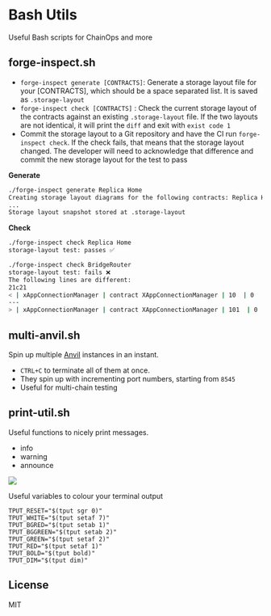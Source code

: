 # Bash Utils

Useful Bash scripts for ChainOps and more

## forge-inspect.sh

- `forge-inspect generate [CONTRACTS]`: Generate a storage layout file for your [CONTRACTS], which should be a space separated list. It is saved as `.storage-layout`
- `forge-inspect check [CONTRACTS]` : Check the current storage layout of the contracts against an existing `.storage-layout` file. If the two layouts are not identical, it will print the `diff` and exit with `exist code 1`
- Commit the storage layout to a Git repository and have the CI run `forge-inspect check`. If the check fails, that means that the storage layout changed. The developer will need to acknowledge that difference and commit the new storage layout for the test to pass

**Generate**

```bash
./forge-inspect generate Replica Home
Creating storage layout diagrams for the following contracts: Replica Home
...
Storage layout snapshot stored at .storage-layout
```

**Check**

```bash
./forge-inspect check Replica Home
storage-layout test: passes ✅
```

```bash
./forge-inspect check BridgeRouter
storage-layout test: fails ❌
The following lines are different:
21c21
< | xAppConnectionManager | contract XAppConnectionManager | 10  | 0      | 20    | packages/contracts-bridge/contracts/BridgeRouter.sol:BridgeRouter |
---
> | xAppConnectionManager | contract XAppConnectionManager | 101  | 0      | 20    | packages/contracts-bridge/contracts/BridgeRouter.sol:BridgeRouter |
```

## multi-anvil.sh

Spin up multiple [Anvil](https://book.getfoundry.sh/anvil/) instances in an instant.

- `CTRL+C` to terminate all of them at once.
- They spin up with incrementing port numbers, starting from `8545`
- Useful for multi-chain testing

## print-util.sh

Useful functions to nicely print messages.

- info
- warning
- announce

![](https://user-images.githubusercontent.com/13405632/181225169-93d8a075-1178-4e30-afda-4c0d12f8db34.png)

Useful variables to colour your terminal output

```
TPUT_RESET="$(tput sgr 0)"
TPUT_WHITE="$(tput setaf 7)"
TPUT_BGRED="$(tput setab 1)"
TPUT_BGGREEN="$(tput setab 2)"
TPUT_GREEN="$(tput setaf 2)"
TPUT_RED="$(tput setaf 1)"
TPUT_BOLD="$(tput bold)"
TPUT_DIM="$(tput dim)"
```

## License

MIT
